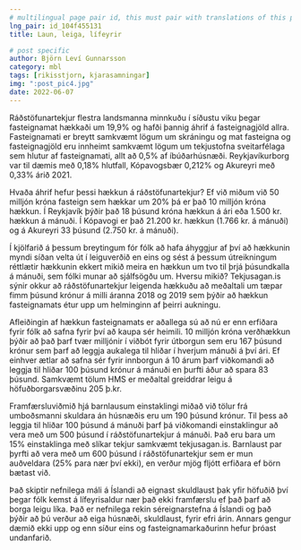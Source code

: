 ```yaml
---
# multilingual page pair id, this must pair with translations of this page. (This name must be unique)
lng_pair: id_104f455131
title: Laun, leiga, lífeyrir

# post specific
author: Björn Leví Gunnarsson
category: mbl
tags: [rikisstjorn, kjarasamningar]
img: ":post_pic4.jpg"
date: 2022-06-07
---
```


Ráðstöfunartekjur flestra landsmanna minnkuðu í síðustu viku þegar fasteignamat hækkaði um 19,9% og hafði þannig áhrif á fasteignagjöld allra. Fasteignamati er breytt samkvæmt lögum um skráningu og mat fasteigna og fasteignagjöld eru innheimt samkvæmt lögum um tekjustofna sveitarfélaga sem hlutur af fasteignamati, allt að 0,5% af íbúðarhúsnæði. Reykjavíkurborg var til dæmis með 0,18% hlutfall, Kópavogsbær 0,212% og Akureyri með 0,33% árið 2021.

Hvaða áhrif hefur þessi hækkun á ráðstöfunartekjur? Ef við miðum við 50 milljón króna fasteign sem hækkar um 20% þá er það 10 milljón króna hækkun. Í Reykjavík þýðir það 18 þúsund króna hækkun á ári eða 1.500 kr. hækkun á mánuði. Í Kópavogi er það 21.200 kr. hækkun (1.766 kr. á mánuði) og á Akureyri 33 þúsund (2.750 kr. á mánuði). 

Í kjölfarið á þessum breytingum fór fólk að hafa áhyggjur af því að hækkunin myndi síðan velta út í leiguverðið en eins og sést á þessum útreikningum réttlætir hækkunin ekkert mikið meira en hækkun um tvo til þrjá þúsundkalla á mánuði, sem fólki munar að sjálfsögðu um. Hversu mikið? Tekjusagan.is sýnir okkur að ráðstöfunartekjur leigenda hækkuðu að meðaltali um tæpar fimm þúsund krónur á milli áranna 2018 og 2019 sem þýðir að hækkun fasteignamats étur upp um helminginn af þeirri aukningu.

Afleiðingin af hækkun fasteignamats er aðallega sú að nú er enn erfiðara fyrir fólk að safna fyrir því að kaupa sér heimili. 10 milljón króna verðhækkun þýðir að það þarf tvær milljónir í viðbót fyrir útborgun sem eru 167 þúsund krónur sem þarf að leggja aukalega til hliðar í hverjum mánuði á því ári. Ef einhver ætlar að safna sér fyrir innborgun á 10 árum þarf viðkomandi að leggja til hliðar 100 þúsund krónur á mánuði en þurfti áður að spara 83 þúsund. Samkvæmt tölum HMS er meðaltal greiddrar leigu á höfuðborgarsvæðinu 205 þ.kr. 

Framfærsluviðmið hjá barnlausum einstaklingi miðað við tölur frá umboðsmanni skuldara án húsnæðis eru um 190 þúsund krónur. Til þess að leggja til hliðar 100 þúsund á mánuði þarf þá viðkomandi einstaklingur að vera með um 500 þúsund í ráðstöfunartekjur á mánuði. Það eru bara um 15% einstaklinga með slíkar tekjur samkvæmt tekjusagan.is. Barnlaust par þyrfti að vera með um 600 þúsund í ráðstöfunartekjur sem er mun auðveldara (25% para nær því ekki), en verður mjög fljótt erfiðara ef börn bætast við. 

Það skiptir nefnilega máli á Íslandi að eignast skuldlaust þak yfir höfuðið því þegar fólk kemst á lífeyrisaldur nær það ekki framfærslu ef það þarf að borga leigu líka. Það er nefnilega rekin séreignarstefna á Íslandi og það þýðir að þú verður að eiga húsnæði, skuldlaust, fyrir efri árin. Annars gengur dæmið ekki upp og enn síður eins og fasteignamarkaðurinn hefur þróast undanfarið. 
